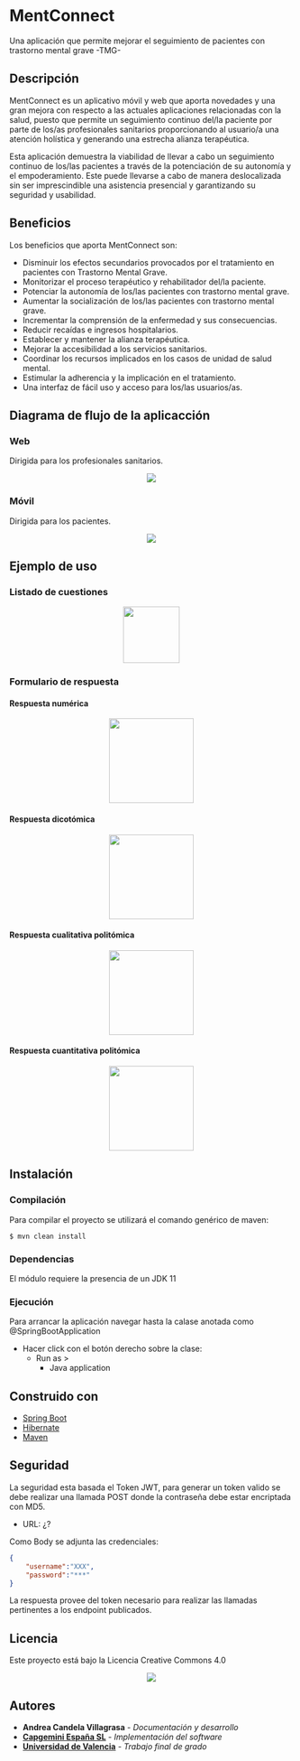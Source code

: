 # MentConnect
Una aplicación que permite mejorar el seguimiento de pacientes con trastorno mental grave -TMG-

## Descripción
MentConnect es un aplicativo móvil y web que aporta novedades y una gran mejora con respecto a las actuales aplicaciones relacionadas con la salud, puesto que permite un seguimiento continuo del/la paciente por parte de los/as profesionales sanitarios proporcionando al usuario/a una atención holística y generando una estrecha alianza terapéutica.

Esta aplicación demuestra la viabilidad de llevar a cabo un seguimiento continuo de los/las pacientes a través de la potenciación de su autonomía y el empoderamiento. Este puede llevarse a cabo de manera deslocalizada sin ser imprescindible una asistencia presencial y garantizando su seguridad y usabilidad.

## Beneficios
Los beneficios que aporta MentConnect son:
* Disminuir los efectos secundarios provocados por el tratamiento en pacientes con Trastorno Mental Grave.
* Monitorizar el proceso terapéutico y rehabilitador del/la paciente.
* Potenciar la autonomía de los/las pacientes con trastorno mental grave.
* Aumentar la socialización de los/las pacientes con trastorno mental grave.
* Incrementar la comprensión de la enfermedad y sus consecuencias.
* Reducir recaídas e ingresos hospitalarios.
* Establecer y mantener la alianza terapéutica.
* Mejorar la accesibilidad a los servicios sanitarios.
* Coordinar los recursos implicados en los casos de unidad de salud mental.
* Estimular la adherencia y la implicación en el tratamiento.
* Una interfaz de fácil uso y acceso para los/las usuarios/as.

## Diagrama de flujo de la aplicacción

### Web
Dirigida para los profesionales sanitarios.
<p align="center"><img src="diagrama-web.PNG"/></p> 

### Móvil
Dirigida para los pacientes.
<p align="center"><img src="diagrama-movil.PNG"/></p> 
 
## Ejemplo de uso

### Listado de cuestiones
<p align="center"><img src="listado-preguntas.PNG" width = "100"/></p>

### Formulario de respuesta
#### Respuesta numérica
<p align="center"><img src="respuesta-numerica.PNG" width = "150"/></p>

#### Respuesta dicotómica
<p align="center"><img src="respuesta-dicotomica.PNG" width = "150"/></p>

#### Respuesta cualitativa politómica
<p align="center"><img src="respuesta-cualitativa.PNG" width = "150"/></p>

#### Respuesta cuantitativa politómica
<p align="center"><img src="respuesta-cuantitativa.PNG" width = "150"/></p>

## Instalación

### Compilación

Para compilar el proyecto se utilizará el comando genérico de maven:  
```Shell
$ mvn clean install
```  

### Dependencias
El módulo requiere la presencia de un JDK 11

### Ejecución
Para arrancar la aplicación navegar hasta la calase anotada como @SpringBootApplication

* Hacer click con el botón derecho sobre la clase:
    * Run as >
        * Java application

## Construido con
* [Spring Boot](https://spring.io/projects/spring-boot)
* [Hibernate](https://hibernate.org/)
* [Maven](https://maven.apache.org/)


## Seguridad
La seguridad esta basada el Token JWT, para generar un token valido se debe realizar una llamada POST donde
la contraseña debe estar encriptada con MD5.

* URL: ¿?

Como Body se adjunta las credenciales:

```json
{
    "username":"XXX",
    "password":"***"
}
```  

La respuesta provee del token necesario para realizar las llamadas pertinentes a los endpoint publicados.

## Licencia
Este proyecto está bajo la Licencia Creative Commons 4.0
<p align="center"><img src="https://conogasi.org/wp-content/uploads/2017/05/CC-BY-NC-SA-4.0.jpg"/></p> 

## Autores
* **Andrea Candela Villagrasa** - *Documentación y desarrollo*
* **[Capgemini España SL](https://www.capgemini.com/es-es/)** - *Implementación del software*
* **[Universidad de Valencia](https://www.uv.es/)** - *Trabajo final de grado*
